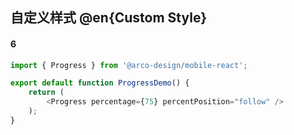 ## 自定义样式 @en{Custom Style}

#### 6

```js
import { Progress } from '@arco-design/mobile-react';

export default function ProgressDemo() {
    return (
        <Progress percentage={75} percentPosition="follow" />
    );
}
```
